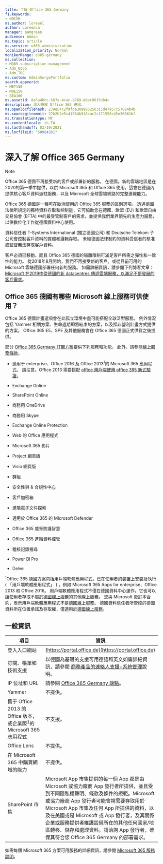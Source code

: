 ```yaml
---
title: 了解 Office 365 Germany
f1.keywords:
- NOCSH
ms.author: loreenl
author: LoreenLa
manager: pamgreen
audience: Admin
ms.topic: article
ms.service: o365-administration
localization_priority: Normal
monikerRange: o365-germany
ms.collection:
- M365-subscription-management
- Adm_O365
- Adm_TOC
ms.custom: AdminSurgePortfolio
search.appverid:
- MET150
- MOE150
- BEA160
ms.assetid: 8a5a4bbc-667a-4cac-8769-d8ac9015db4c
description: 深入瞭解 Office 365 德國。
ms.openlocfilehash: 239e54c2f9fda309985250315d47957c57024b4b
ms.sourcegitcommit: 27b2b2e5c41934b918cac2c171556c45e36661bf
ms.translationtype: MT
ms.contentlocale: zh-TW
ms.lasthandoff: 03/19/2021
ms.locfileid: "50904381"
---
```

# <a name="learn-about-office-365-germany"></a>深入了解 Office 365 Germany

> [!NOTE]
> Office 365 德國不再接受新的客戶或部署新的服務。 在德國，新的雲端地區是在2020的第一季中提供，以供 Microsoft 365 和 Office 365 使用，這會在德國內提供核心客戶資料派駐服務，以及 Microsoft 全球雲端網路的完整連線能力。

Office 365 德國是一種可在歐洲使用的 Office 365 服務的區別選項。 透過德國法律所規定的獨特資料存取和控制量，它可協助您在德國、歐盟 (EU) 和歐盟自由交易協會 (EFTA) 中的最受管制客戶的需求，並提供我們業界領先的生產力服務，以供數位化工作從德國資料中心使用。
  
資料信任者 T-Systems International (獨立德國公司) 和 Deutsche Telekom 子公司會控制客戶資料的實體和邏輯存取。 未經德國法律制約的資料受信者的核准或監督無法存取客戶資料。
  
客戶必須已移動，而且 Office 365 德國的隔離限制可滿足客戶所需之彈性和一致性的能力。 從2018年8月開始，我們不再接受新的客戶，或從目前可用的 Microsoft 雲端德國部署任何新的服務。 如需詳細資訊，請參閱下列博客文章： [Microsoft 在2019中從德國的新 datacentres 傳遞雲端服務，以滿足不斷發展的客戶需求](https://go.microsoft.com/fwlink/p/?linkid=839016)。
  
## <a name="which-microsoft-online-services-are-available-in-office-365-germany"></a>Office 365 德國有哪些 Microsoft 線上服務可供使用？

Office 365 德國計畫選項會在此孤立環境中盡可能搭配全球泛型服務。 例外情況包括 Yammer 相關方案、生命週期即將結束的方案，以及採非營利計畫方式提供的方案。 Office 365 E5、SPE 及其他服務會在 Office 365 德國正式供貨之後提供。 
  
部分 [Office 365 Germany 訂閱方案](https://go.microsoft.com/fwlink/p/?linkid=839016)提供下列服務和功能。 此外，請參閱[線上服務條款](https://microsoftvolumelicensing.com/DocumentSearch.aspx?Mode=3&amp;DocumentTypeId=46)。
  
- 適用于 enterprise、Office 2016 及 Office 2013<sup>1</sup>的 Microsoft 365 應用程式。 請注意，Office 2013 需要搭配 [office 用戶端使用 office 365 新式驗證](../../enterprise/modern-auth-for-office-2013-and-2016.md)。
    
- Exchange Online
    
- SharePoint Online
    
- 商務用 OneDrive
    
- 商務用 Skype
    
- Exchange Online Protection
    
- Web 的 Office 應用程式
    
- Microsoft 365 影片
    
- Project 網頁版
    
- Visio 網頁版
    
- 群組
    
- 安全性與 &amp; 合規性中心
    
- 客戶加密箱
    
- 進階電子文件探索
    
- 適用於 Office 365 的 Microsoft Defender
    
- Office 365 威脅防護智慧
    
- Office 365 進階資料控管
    
- 稽核記錄搜尋
    
- Power BI Pro
    
- Delve
    
<sup>1</sup>Office 365 德國方案包括用戶端軟體應用程式，已在使用者的裝置上安裝及執行 ( 「用戶端軟體應用程式」 ) ，例如 Microsoft 365 Apps for enterprise、Office 2013 和 Office 2016。 用戶端軟體應用程式不僅在德國資料中心運作，它也可以讓使用者存取不屬於[德國線上服務](https://microsoftvolumelicensing.com/DocumentSearch.aspx?Mode=3&amp;DocumentTypeId=58)的其他線上服務。 您與 Microsoft 簽訂本合約，表示用戶端軟體應用程式不是[德國線上服務](https://microsoftvolumelicensing.com/DocumentSearch.aspx?Mode=3&amp;DocumentTypeId=58)。 德國資料信任者所管控的德國資料所在位置承諾及存取權，僅適用於[德國線上服務](https://microsoftvolumelicensing.com/DocumentSearch.aspx?Mode=3&amp;DocumentTypeId=58)。
  
## <a name="general-information"></a>一般資訊

|項目|資訊|
|-----|-----|
|登入入口網站  <br/> |[https://portal.office.de](https://portal.office.de)  <br/> |
|訂閱、帳單和技術支援  <br/> |以德國為基礎的支援可用德語和英文如需詳細資訊，請參閱 [商務產品的連絡人支援-系統管理](../contact-support-for-business-products.md)說明。  <br/> |
|IP 位址和 URL  <br/> |請參閱 [Office 365 Germany 端點](../../enterprise/microsoft-365-germany-endpoints.md)。  <br/> |
|Yammer  <br/> |不提供。  <br/> |
|舊于 Office 2013 的 Office 版本，或企業版<sup>1</sup>的 Microsoft 365 應用程式 <br/> |不支援。  <br/> |
|Office Lens  <br/> |不提供。  <br/> |
|在 Microsoft 365 中購買網域的能力  <br/> |不提供。  <br/> |
|SharePoint 市集  <br/> |Microsoft App 市集提供的每一個 App 都是由 Microsoft 或協力廠商 App 發行者所提供，並且受到不同隱私權聲明、條款及條件的規範。Microsoft 或協力廠商 App 發行者可能會視需要存取用於 Microsoft App 市集及任何 App 所提供的資料，以及在美國或是 Microsoft 或 App 發行者，及其關係企業或服務提供者維護設備所在的其他任何國家/地區轉移、儲存和處理資料。請洽詢 App 發行者，確保其符合您 Office 365 Germany 的部署需求。  <br/> |
   
如需每個 Microsoft 365 方案可用服務的詳細資訊，請參閱 [Microsoft 365 服務說明](/office365/servicedescriptions/office-365-platform-service-description/office-365-platform-service-description)。